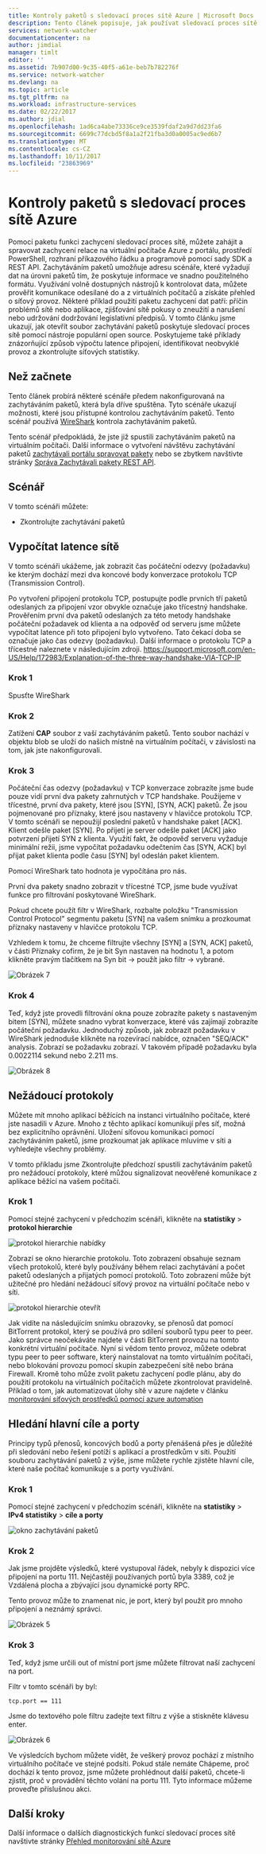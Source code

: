 ```yaml
---
title: Kontroly paketů s sledovací proces sítě Azure | Microsoft Docs
description: Tento článek popisuje, jak používat sledovací proces sítě k provádění hloubkové kontroly paketů shromážděné z virtuálního počítače
services: network-watcher
documentationcenter: na
author: jimdial
manager: timlt
editor: ''
ms.assetid: 7b907d00-9c35-40f5-a61e-beb7b782276f
ms.service: network-watcher
ms.devlang: na
ms.topic: article
ms.tgt_pltfrm: na
ms.workload: infrastructure-services
ms.date: 02/22/2017
ms.author: jdial
ms.openlocfilehash: 1ad6ca4abe73336ce9ce3539fdaf2a9d7dd23fa6
ms.sourcegitcommit: 6699c77dcbd5f8a1a2f21fba3d0a0005ac9ed6b7
ms.translationtype: MT
ms.contentlocale: cs-CZ
ms.lasthandoff: 10/11/2017
ms.locfileid: "23863969"
---
```

# <a name="packet-inspection-with-azure-network-watcher"></a>Kontroly paketů s sledovací proces sítě Azure

Pomocí paketu funkci zachycení sledovací proces sítě, můžete zahájit a spravovat zachycení relace na virtuální počítače Azure z portálu, prostředí PowerShell, rozhraní příkazového řádku a programově pomocí sady SDK a REST API. Zachytáváním paketů umožňuje adresu scénáře, které vyžadují dat na úrovni paketů tím, že poskytuje informace ve snadno použitelného formátu. Využívání volně dostupných nástrojů k kontrolovat data, můžete prověřit komunikace odesílané do a z virtuálních počítačů a získáte přehled o síťový provoz. Některé příklad použití paketu zachycení dat patří: příčin problémů sítě nebo aplikace, zjišťování sítě pokusy o zneužití a narušení nebo udržování dodržování legislativní předpisů. V tomto článku jsme ukazují, jak otevřít soubor zachytávání paketů poskytuje sledovací proces sítě pomocí nástroje populární open source. Poskytujeme také příklady znázorňující způsob výpočtu latence připojení, identifikovat neobvyklé provoz a zkontrolujte síťových statistiky.

## <a name="before-you-begin"></a>Než začnete

Tento článek probírá některé scénáře předem nakonfigurovaná na zachytáváním paketů, která byla dříve spuštěna. Tyto scénáře ukazují možnosti, které jsou přístupné kontrolou zachytáváním paketů. Tento scénář používá [WireShark](https://www.wireshark.org/) kontrola zachytáváním paketů.

Tento scénář předpokládá, že jste již spustili zachytáváním paketů na virtuálním počítači. Další informace o vytvoření návštěvu zachytávání paketů [zachytávali portálu spravovat pakety](network-watcher-packet-capture-manage-portal.md) nebo se zbytkem navštivte stránky [Správa Zachytávali pakety REST API](network-watcher-packet-capture-manage-rest.md).

## <a name="scenario"></a>Scénář

V tomto scénáři můžete:

* Zkontrolujte zachytávání paketů

## <a name="calculate-network-latency"></a>Vypočítat latence sítě

V tomto scénáři ukážeme, jak zobrazit čas počáteční odezvy (požadavku) ke kterým dochází mezi dva koncové body konverzace protokolu TCP (Transmission Control).

Po vytvoření připojení protokolu TCP, postupujte podle prvních tří paketů odeslaných za připojení vzor obvykle označuje jako třícestný handshake. Prověřením první dva paketů odeslaných za této metody handshake počáteční požadavek od klienta a na odpověď od serveru jsme můžete vypočítat latence při toto připojení bylo vytvořeno. Tato čekací doba se označuje jako čas odezvy (požadavku). Další informace o protokolu TCP a třícestné naleznete v následujícím zdroji. https://support.microsoft.com/en-US/Help/172983/Explanation-of-the-three-way-handshake-VIA-TCP-IP

### <a name="step-1"></a>Krok 1

Spusťte WireShark

### <a name="step-2"></a>Krok 2

Zatížení **CAP** soubor z vaší zachytáváním paketů. Tento soubor nachází v objektu blob se uloží do našich místně na virtuálním počítači, v závislosti na tom, jak jste nakonfigurovali.

### <a name="step-3"></a>Krok 3

Počáteční čas odezvy (požadavku) v TCP konverzace zobrazíte jsme bude pouze vidí první dva pakety zahrnutých v TCP handshake. Použijeme v třícestné, první dva pakety, které jsou [SYN], [SYN, ACK] paketů. Že jsou pojmenované pro příznaky, které jsou nastaveny v hlavičce protokolu TCP. V tomto scénáři se nepoužijí poslední paketů v handshake paket [ACK]. Klient odešle paket [SYN]. Po přijetí je server odešle paket [ACK] jako potvrzení přijetí SYN z klienta. Využití fakt, že odpověď serveru vyžaduje minimální režii, jsme vypočítat požadavku odečtením čas [SYN, ACK] byl přijat paket klienta podle času [SYN] byl odeslán paket klientem.

Pomocí WireShark tato hodnota je vypočítána pro nás.

První dva pakety snadno zobrazit v třícestné TCP, jsme bude využívat funkce pro filtrování poskytované WireShark.

Pokud chcete použít filtr v WireShark, rozbalte položku "Transmission Control Protocol" segmentu paketu [SYN] na vašem snímku a prozkoumat příznaky nastaveny v hlavičce protokolu TCP.

Vzhledem k tomu, že chceme filtrujte všechny [SYN] a [SYN, ACK] paketů, v části Příznaky cofirm, že je bit Syn nastaven na hodnotu 1, a potom klikněte pravým tlačítkem na Syn bit -> použít jako filtr -> vybrané.

![Obrázek 7][7]

### <a name="step-4"></a>Krok 4

Teď, když jste provedli filtrování okna pouze zobrazíte pakety s nastaveným bitem [SYN], můžete snadno vybrat konverzace, které vás zajímají zobrazíte počáteční požadavku. Jednoduchý způsob, jak zobrazit požadavku v WireShark jednoduše klikněte na rozevírací nabídce, označen "SEQ/ACK" analysis. Zobrazí se požadavku zobrazí. V takovém případě požadavku byla 0.0022114 sekund nebo 2.211 ms.

![Obrázek 8][8]

## <a name="unwanted-protocols"></a>Nežádoucí protokoly

Můžete mít mnoho aplikací běžících na instanci virtuálního počítače, které jste nasadili v Azure. Mnoho z těchto aplikací komunikují přes síť, možná bez explicitního oprávnění. Uložení síťovou komunikaci pomocí zachytáváním paketů, jsme prozkoumat jak aplikace mluvíme v síti a vyhledejte všechny problémy.

V tomto příkladu jsme Zkontrolujte předchozí spustili zachytáváním paketů pro nežádoucí protokoly, které můžou signalizovat neověřené komunikace z aplikace běžící na vašem počítači.

### <a name="step-1"></a>Krok 1

Pomocí stejné zachycení v předchozím scénáři, klikněte na **statistiky** > **protokol hierarchie**

![protokol hierarchie nabídky][2]

Zobrazí se okno hierarchie protokolu. Toto zobrazení obsahuje seznam všech protokolů, které byly používány během relaci zachytávání a počet paketů odeslaných a přijatých pomocí protokolů. Toto zobrazení může být užitečné pro hledání nežádoucí síťový provoz na virtuální počítače nebo v síti.

![protokol hierarchie otevřít][3]

Jak vidíte na následujícím snímku obrazovky, se přenosů dat pomocí BitTorrent protokol, který se používá pro sdílení souborů typu peer to peer. Jako správce neočekáváte najdete v části BitTorrent provozu na tomto konkrétní virtuální počítače. Nyní si vědom tento provoz, můžete odebrat typu peer to peer software, který nainstalovat na tomto virtuálním počítači, nebo blokování provozu pomocí skupin zabezpečení sítě nebo brána Firewall. Kromě toho může zvolit paketu zachycení podle plánu, aby do použití protokolu na virtuálních počítačích můžete zkontrolovat pravidelně. Příklad o tom, jak automatizovat úlohy sítě v azure najdete v článku [monitorování síťových prostředků pomocí azure automation](network-watcher-monitor-with-azure-automation.md)

## <a name="finding-top-destinations-and-ports"></a>Hledání hlavní cíle a porty

Principy typů přenosů, koncových bodů a porty přenášená přes je důležité při sledování nebo řešení potíží s aplikací a prostředkům v síti. Použití souboru zachytávání paketů z výše, jsme můžete rychle zjistěte hlavní cíle, které naše počítač komunikuje s a porty využívání.

### <a name="step-1"></a>Krok 1

Pomocí stejné zachycení v předchozím scénáři, klikněte na **statistiky** > **IPv4 statistiky** > **cíle a porty**

![okno zachytávání paketů][4]

### <a name="step-2"></a>Krok 2

Jak jsme projděte výsledků, které vystupoval řádek, nebyly k dispozici více připojení na portu 111. Nejčastěji používaných portů byla 3389, což je Vzdálená plocha a zbývající jsou dynamické porty RPC.

Tento provoz může to znamenat nic, je port, který byl použit pro mnoho připojení a neznámý správci.

![Obrázek 5][5]

### <a name="step-3"></a>Krok 3

Teď, když jsme určili out of místní port jsme můžete filtrovat naší zachycení na port.

Filtr v tomto scénáři by byl:

```
tcp.port == 111
```

Jsme do textového pole filtru zadejte text filtru z výše a stiskněte klávesu enter.

![Obrázek 6][6]

Ve výsledcích bychom můžete vidět, že veškerý provoz pochází z místního virtuálního počítače ve stejné podsíti. Pokud stále nemáte Chápeme, proč dochází k tento provoz, jsme můžete prohlédnout další paketů, chcete-li zjistit, proč v provádění těchto volání na portu 111. Tyto informace můžeme proveďte příslušnou akci.

## <a name="next-steps"></a>Další kroky

Další informace o dalších diagnostických funkcí sledovací proces sítě navštivte stránky [Přehled monitorování sítě Azure](network-watcher-monitoring-overview.md)

[1]: ./media/network-watcher-deep-packet-inspection/figure1.png
[2]: ./media/network-watcher-deep-packet-inspection/figure2.png
[3]: ./media/network-watcher-deep-packet-inspection/figure3.png
[4]: ./media/network-watcher-deep-packet-inspection/figure4.png
[5]: ./media/network-watcher-deep-packet-inspection/figure5.png
[6]: ./media/network-watcher-deep-packet-inspection/figure6.png
[7]: ./media/network-watcher-deep-packet-inspection/figure7.png
[8]: ./media/network-watcher-deep-packet-inspection/figure8.png













